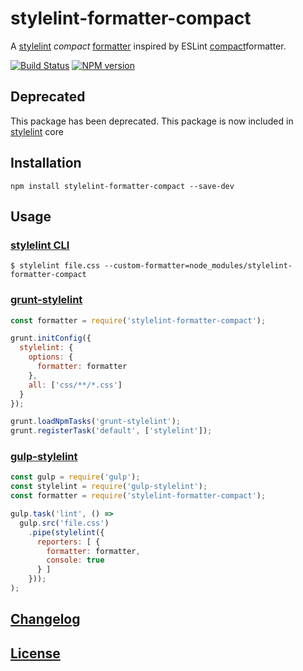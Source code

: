 # stylelint-formatter-compact
A [stylelint](https://stylelint.io/) _compact_ [formatter](https://stylelint.io/developer-guide/formatters/) inspired by ESLint [compact](https://eslint.org/docs/user-guide/formatters/#compact)formatter.

[![Build Status](https://api.travis-ci.org/ntwb/stylelint-formatter-compact.svg?branch=master)](https://travis-ci.org/ntwb/stylelint-formatter-compact) [![NPM version](http://img.shields.io/npm/v/stylelint-formatter-compact.svg)](https://www.npmjs.org/package/stylelint-formatter-compact)

## Deprecated

This package has been deprecated. This package is now included in [stylelint](https://github.com/stylelint/stylelint) core


## Installation

```
npm install stylelint-formatter-compact --save-dev
```

## Usage

### [stylelint CLI](https://stylelint.io/user-guide/cli/)

```shell
$ stylelint file.css --custom-formatter=node_modules/stylelint-formatter-compact
```

### [grunt-stylelint](https://github.com/wikimedia/grunt-stylelint)

```js
const formatter = require('stylelint-formatter-compact');

grunt.initConfig({
  stylelint: {
    options: {
      formatter: formatter
    },
    all: ['css/**/*.css']
  }
});

grunt.loadNpmTasks('grunt-stylelint');
grunt.registerTask('default', ['stylelint']);
```

### [gulp-stylelint](https://github.com/olegskl/gulp-stylelint)

```js
const gulp = require('gulp');
const stylelint = require('gulp-stylelint');
const formatter = require('stylelint-formatter-compact');

gulp.task('lint', () =>
  gulp.src('file.css')
    .pipe(stylelint({
      reporters: [ {
        formatter: formatter,
        console: true
      } ]
    }));
);
```

## [Changelog](CHANGELOG.md)

## [License](LICENSE)
